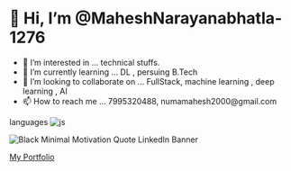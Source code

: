 <h1>👋 Hi, I’m @MaheshNarayanabhatla-1276</h1>
<ul>
<li>👀 I’m interested in ... technical stuffs.</li>
<li>🌱 I’m currently learning ... DL , persuing B.Tech</li>
<li>💞️ I’m looking to collaborate on ...   FullStack, machine learning , deep learning , AI </li>
<li>📫 How to reach me ...    7995320488, numamahesh2000@gmail.com</li>
</ul>

languages
![js](https://img.shields.io/badge/Javascript-grey?style=for-the-badge&logo=javascript)

![Black Minimal Motivation Quote LinkedIn Banner](https://github.com/MaheshNarayanabhatla-1276/MaheshNarayanabhatla-1276/assets/66712941/41bc1570-c66d-4f3e-9116-a22eb4745796)

<a href="https://maheshnarayanabhatla.42web.io">  My Portfolio</a> 



<!---
MaheshNarayanabhatla-1276/MaheshNarayanabhatla-1276 is a ✨ special ✨ repository because its `README.md` (this file) appears on your GitHub profile.
You can click the Preview link to take a look at your changes.
--->
